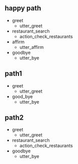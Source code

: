 ## happy path               <!-- name of the story - just for debugging -->
* greet 
  - utter_greet
* restaurant_search
  - action_check_restaurants
* affirm
  - utter_affirm
* goodbye
  - utter_bye

## path1
* greet
  - utter_greet
* good_bye
  - utter_bye

## path2
* greet
  - utter_greet
* restaurant_search
  - action_check_restaurants
* goodbye
  - utter_bye
